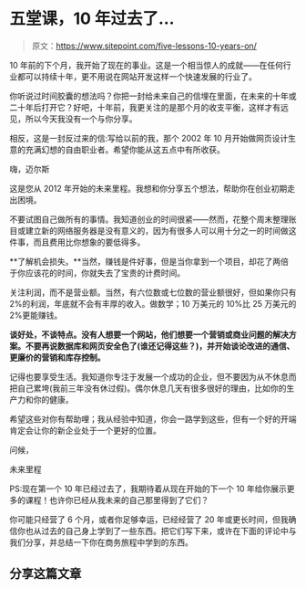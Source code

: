 # 五堂课，10 年过去了…

> 原文：<https://www.sitepoint.com/five-lessons-10-years-on/>

10 年前的下个月，我开始了现在的事业。这是一个相当惊人的成就——在任何行业都可以持续十年，更不用说在网站开发这样一个快速发展的行业了。

你听说过时间胶囊的想法吗？你把一封给未来自己的信埋在里面，在未来的十年或二十年后打开它？好吧，十年前，我更关注的是那个月的收支平衡，这样才有远见，所以今天我没有一个与你分享。

相反，这是一封反过来的信:写给以前的我，那个 2002 年 10 月开始做网页设计生意的充满幻想的自由职业者。希望你能从这五点中有所收获。

嗨，迈尔斯

这是您从 2012 年开始的未来里程。我想和你分享五个想法，帮助你在创业初期走出困境。

不要试图自己做所有的事情。我知道创业的时间很紧——然而，花整个周末整理账目或建立新的网络服务器是没有意义的，因为有很多人可以用十分之一的时间做这件事，而且费用比你想象的要低得多。

**了解机会损失。**当然，赚钱是件好事，但是当你拿到一个项目，却花了两倍于你应该花的时间，你就失去了宝贵的计费时间。

关注利润，而不是营业额。当然，有六位数或七位数的营业额很好，但如果你只有 2%的利润，年底就不会有丰厚的收入。做数学；10 万美元的 10%比 25 万美元的 2%更能赚钱。

**谈好处，不谈特点。没有人想要一个网站，他们想要一个营销或商业问题的解决方案。不要再说数据库和网页安全色了(谁还记得这些？)，并开始谈论改进的通信、更廉价的营销和库存控制。**

记得也要享受生活。我知道你专注于发展一个成功的企业，但不要因为从不休息而把自己累垮(我前三年没有休过假)。偶尔休息几天有很多很好的理由，比如你的生产力和你的健康。

希望这些对你有帮助哩；我从经验中知道，你会一路学到这些，但有一个好的开端肯定会让你的新企业处于一个更好的位置。

问候，

未来里程

PS:现在第一个 10 年已经过去了，我期待着从现在开始的下一个 10 年给你展示更多的课程！也许你已经从我未来的自己那里得到了它们？

你可能只经营了 6 个月，或者你足够幸运，已经经营了 20 年或更长时间，但我确信你也从过去的自己身上学到了一些东西。把它们写下来，或许在下面的评论中与我们分享，并总结一下你在商务旅程中学到的东西。

## 分享这篇文章